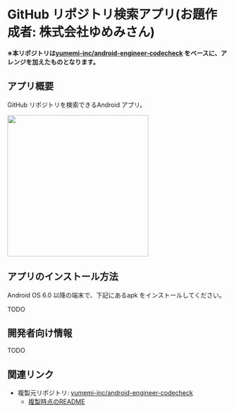 # GitHub リポジトリ検索アプリ(お題作成者: 株式会社ゆめみさん)
**※本リポジトリは[yumemi-inc/android-engineer-codecheck] をベースに、アレンジを加えたものとなります。**



## アプリ概要
GitHub リポジトリを検索できるAndroid アプリ。

<img src="docs/app.gif" width="320" />



## アプリのインストール方法
Android OS 6.0 以降の端末で、下記にあるapk をインストールしてください。

TODO



## 開発者向け情報
TODO



## 関連リンク
* 複製元リポジトリ: [yumemi-inc/android-engineer-codecheck]
    * [複製時点のREADME](./docs/README.original.md)



[yumemi-inc/android-engineer-codecheck]: https://github.com/yumemi-inc/android-engineer-codecheck/tree/06e32c7fe9879ad35d4b8e02688169fc805f30f0
